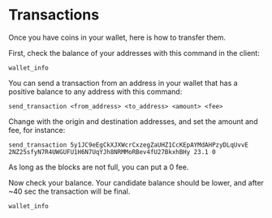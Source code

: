 # Transactions

Once you have coins in your wallet, here is how to transfer them.

First, check the balance of your addresses with this command in the
client:

```plain
wallet_info
```

You can send a transaction from an address in your wallet that has a
positive balance to any address with this command:

```plain
send_transaction <from_address> <to_address> <amount> <fee>
```

Change with the origin and destination addresses, and set the amount and
fee, for instance:

```plain
send_transaction 5y1JC9eEgCkXJXWcrCxzegZaUHZ1CcKEpAYMdAHPzyDLqUvvE 2NZ25sfyN7R4UWGUFU1H6N7UqYJh8NRMMoRBev4fU27BkxhBHy 23.1 0
```

As long as the blocks are not full, you can put a 0 fee.

Now check your balance. Your candidate balance should be lower, and
after \~40 sec the transaction will be final.

```plain
wallet_info
```
